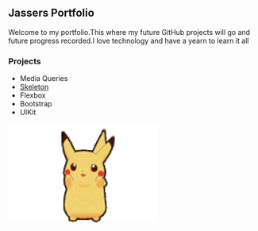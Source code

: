 
## Jassers Portfolio 


Welcome to my portfolio.This where my future GitHub projects will go and future progress recorded.I love technology and have a yearn to learn it all

### Projects

- Media Queries
- [Skeleton](https://jasser-99.github.io/resume.html )
- Flexbox
- Bootstrap
- UIKit




![Image](200.gif)
